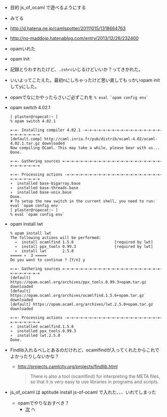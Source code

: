 * 目的 js_of_ocaml で遊べるようにする
* みてる
 * http://d.hatena.ne.jp/camlspotter/20111015/1318664763
 * http://no-maddojp.hatenablog.com/entry/2013/12/26/232400
* opamいれた
* opam init
 * 記録とりわすれたけど、<code>.zshrc</code>いじるけどいいか？ってきかれた。
  * いいよってこたえた。最初nにしちゃったけど思い直してもっかいopam initしてyにした。
   * opamでなにかやったらさいご必ずこれを
    ```
    % eval `opam config env`
    ```
* opam switch 4.02.1
  ```
  [ plaster@ropecat:~ ]
  % opam switch 4.02.1
  
  =-=- Installing compiler 4.02.1 -=-=-=-=-=-=-=-=-=-=-=-=-=-=-=-=-=-=-=-=-=-=-=-=
  [default.comp] http://caml.inria.fr/pub/distrib/ocaml-4.02/ocaml-4.02.1.tar.gz downloaded
  Now compiling OCaml. This may take a while, please bear with us...
  Done.
  
  =-=- Gathering sources =-=-=-=-=-=-=-=-=-=-=-=-=-=-=-=-=-=-=-=-=-=-=-=-=-=-=-=-=
  
  =-=- Processing actions -=-=-=-=-=-=-=-=-=-=-=-=-=-=-=-=-=-=-=-=-=-=-=-=-=-=-=-=
  ∗  installed base-bigarray.base
  ∗  installed base-threads.base
  ∗  installed base-unix.base
  Done.
  # To setup the new switch in the current shell, you need to run:
  eval `opam config env`
  [ plaster@ropecat:~ ]
  % eval `opam config env`
  ```
* opam install lwt
  ```
  % opam install lwt    
  The following actions will be performed:
    ∗  install ocamlfind 1.5.6                  [required by lwt]
    ∗  install ppx_tools 0.99.3                 [required by lwt]
    ∗  install lwt       2.5.0 
  ===== ∗  3 =====
  Do you want to continue ? [Y/n] y
  
  =-=- Gathering sources =-=-=-=-=-=-=-=-=-=-=-=-=-=-=-=-=-=-=-=-=-=-=-=-=-=-=-=-=
  [default] https://opam.ocaml.org/archives/ppx_tools.0.99.3+opam.tar.gz downloaded
  [default] https://opam.ocaml.org/archives/ocamlfind.1.5.6+opam.tar.gz downloaded
  [default] https://opam.ocaml.org/archives/lwt.2.5.0+opam.tar.gz downloaded
  
  =-=- Processing actions -=-=-=-=-=-=-=-=-=-=-=-=-=-=-=-=-=-=-=-=-=-=-=-=-=-=-=-=
  ∗  installed ocamlfind.1.5.6
  ∗  installed ppx_tools.0.99.3
  ∗  installed lwt.2.5.0
  Done.
  ```
 * Findlib入れるべしとあるのだけれど、ocamlfindが入ってくれたからこれでよかったりしないかな？
   * http://projects.camlcity.org/projects/findlib.html

     > There is also a tool (ocamlfind) for interpreting the META files, so that it is very easy to use libraries in programs and scripts.

* js_of_ocaml は aptitude install js-of-ocaml で入れた、、、いれてしまった
  * opamでやりなおすべき？
    * [次](01opam-install-js_of_ocaml.md) へ
